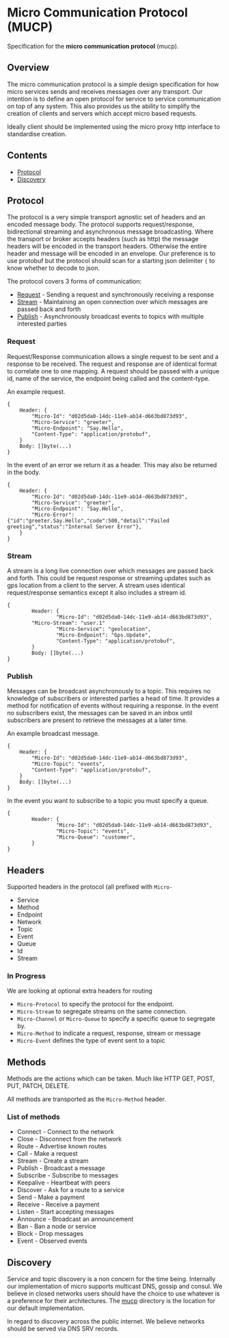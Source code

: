 # Micro Communication Protocol (MUCP)

Specification for the **micro communication protocol** (mucp). 

## Overview

The micro communication protocol is a simple design specification for how micro services sends and receives messages over any transport. 
Our intention is to define an open protocol for service to service communication on top of any system. This also provides us the ability 
to simplify the creation of clients and servers which accept micro based requests. 

Ideally client should be implemented using the micro proxy http interface to standardise creation.

## Contents

- [Protocol](#protocol)
- [Discovery](#discovery)

## Protocol

The protocol is a very simple transport agnostic set of headers and an encoded message body. The protocol supports request/response, 
bidirectional streaming and asynchronous message broadcasting. Where the transport or broker accepts headers (such as http) the message headers 
will be encoded in the transport headers. Otherwise the entire header and message will be encoded in an envelope. Our preference is to use protobuf 
but the protocol should scan for a starting json delimiter `{` to know whether to decode to json.

The protocol covers 3 forms of communication: 

- [Request](#request) - Sending a request and synchronously receiving a response
- [Stream](#stream) - Maintaining an open connection over which messages are passed back and forth
- [Publish](#publish) - Asynchronously broadcast events to topics with multiple interested parties

### Request

Request/Response communication allows a single request to be sent and a response to be received. The request and response 
are of identical format to correlate one to one mapping. A request should be passed with a unique id, name of the service, 
the endpoint being called and the content-type. 

An example request.

```
{
	Header: {
		"Micro-Id": "d02d5da0-14dc-11e9-ab14-d663bd873d93",
		"Micro-Service": "greeter",
		"Micro-Endpoint": "Say.Hello",
		"Content-Type": "application/protobuf",
	}
	Body: []byte(...)
}
```

In the event of an error we return it as a header. This may also be returned in the body.

```
{
	Header: {
		"Micro-Id": "d02d5da0-14dc-11e9-ab14-d663bd873d93",
		"Micro-Service": "greeter",
		"Micro-Endpoint": "Say.Hello",
		"Micro-Error": {"id":"greeter.Say.Hello","code":500,"detail":"Failed greeting","status":"Internal Server Error"},
	}
}
```

### Stream

A stream is a long live connection over which messages are passed back and forth. This could be request response or streaming updates 
such as gps location from a client to the server. A stream uses identical request/response semantics except it also includes a 
stream id.

```
{
        Header: {
                "Micro-Id": "d02d5da0-14dc-11e9-ab14-d663bd873d93",
		"Micro-Stream": "user.1"
                "Micro-Service": "geolocation",
                "Micro-Endpoint": "Gps.Update",
                "Content-Type": "application/protobuf",
        }
        Body: []byte(...)
}
```

### Publish

Messages can be broadcast asynchronously to a topic. This requires no knowledge of subscribers or interested parties a head of time. 
It provides a method for notification of events without requiring a response. In the event no subscribers exist, the messages 
can be saved in an inbox until subscribers are present to retrieve the messages at a later time.

An example broadcast message.

```
{
	Header: {
		"Micro-Id": "d02d5da0-14dc-11e9-ab14-d663bd873d93",
		"Micro-Topic": "events",
		"Content-Type": "application/protobuf",
	}
	Body: []byte(...)
}
```

In the event you want to subscribe to a topic you must specify a queue.

```
{
        Header: {
                "Micro-Id": "d02d5da0-14dc-11e9-ab14-d663bd873d93",
                "Micro-Topic": "events",
                "Micro-Queue": "customer",
        }
}
```

## Headers

Supported headers in the protocol (all prefixed with `Micro-`

- Service
- Method
- Endpoint
- Network
- Topic
- Event
- Queue
- Id
- Stream

### In Progress

We are looking at optional extra headers for routing

- `Micro-Protocol` to specify the protocol for the endpoint. 
- `Micro-Stream` to segregate streams on the same connection.
- `Micro-Channel` or `Micro-Queue` to specify a specific queue to segregate by.
- `Micro-Method` to indicate a request, response, stream or message
- `Micro-Event` defines the type of event sent to a topic

## Methods

Methods are the actions which can be taken. Much like HTTP GET, POST, PUT, PATCH, DELETE.

All methods are transported as the `Micro-Method` header.

### List of methods

- Connect - Connect to the network
- Close - Disconnect from the network
- Route - Advertise known routes
- Call - Make a request
- Stream - Create a stream
- Publish - Broadcast a message
- Subscribe - Subscribe to messages
- Keepalive - Heartbeat with peers
- Discover - Ask for a route to a service
- Send - Make a payment
- Receive - Receive a payment
- Listen - Start accepting messages
- Announce - Broadcast an announcement
- Ban - Ban a node or service
- Block - Drop messages
- Event - Observed events

## Discovery

Service and topic discovery is a non concern for the time being. Internally our implementation of micro supports multicast DNS, gossip and consul. We believe 
in closed networks users should have the choice to use whatever is a preference for their architectures. The [mucp](https://github.com/micro/network/tree/main/mucp) 
directory is the location for our default implementation. 

In regard to discovery across the public internet. We believe networks should be served via DNS SRV records. 
